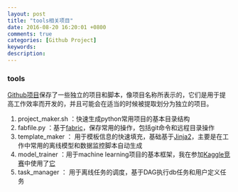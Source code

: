 ```yaml
---
layout: post
title: "tools相关项目"
date: 2016-08-20 16:20:01 +0800
comments: true
categories: [Github Project] 
keywords: 
description: 
---
```


### tools
[Github项目](https://github.com/linpingta/tools)保存了一些独立的项目和脚本，像项目名称所表示的，它们是用于提高工作效率而开发的，并且可能会在适当的时候被提取划分为独立的项目。

1. project_maker.sh ：快速生成python常用项目的基本目录结构
2. fabfile.py ：基于[fabric](http://www.fabfile.org/)，保存常用的操作，包括git命令和远程目录操作
3. template_maker ： 用于模板信息的快速填充，基础基于[Jinja2](http://jinja.pocoo.org/)，主要是在工作中常用的离线模型和数据监控脚本自动生成
4. model_trainer ：用于machine learning项目的基本框架，我在参加[Kaggle竞赛](https://www.kaggle.com/c/shelter-animal-outcomes)中使用了[它](https://github.com/linpingta/shelter-animal-outcome)
5. task_manager ： 用于离线任务的调度，基于DAG执行db任务和用户定义任务

